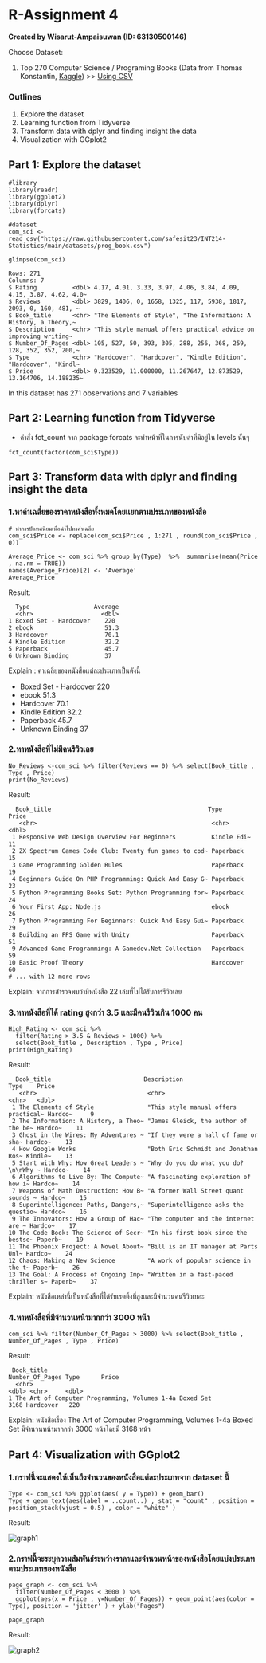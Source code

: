 # R-Assignment 4

**Created by Wisarut-Ampaisuwan (ID: 63130500146)**

Choose Dataset:
1. Top 270 Computer Science / Programing Books (Data from Thomas Konstantin, [Kaggle](https://www.kaggle.com/thomaskonstantin/top-270-rated-computer-science-programing-books)) >> [Using CSV](https://raw.githubusercontent.com/safesit23/INT214-Statistics/main/datasets/prog_book.csv)
### Outlines
1. Explore the dataset
2. Learning function from Tidyverse
3. Transform data with dplyr and finding insight the data
4. Visualization with GGplot2

## Part 1: Explore the dataset

```
#library
library(readr)
library(ggplot2)
library(dplyr)
library(forcats)

#dataset
com_sci <- read_csv("https://raw.githubusercontent.com/safesit23/INT214-Statistics/main/datasets/prog_book.csv")

```
```
glimpse(com_sci)

Rows: 271
Columns: 7
$ Rating          <dbl> 4.17, 4.01, 3.33, 3.97, 4.06, 3.84, 4.09, 4.15, 3.87, 4.62, 4.0~
$ Reviews         <dbl> 3829, 1406, 0, 1658, 1325, 117, 5938, 1817, 2093, 0, 160, 481, ~
$ Book_title      <chr> "The Elements of Style", "The Information: A History, a Theory,~
$ Description     <chr> "This style manual offers practical advice on improving writing~
$ Number_Of_Pages <dbl> 105, 527, 50, 393, 305, 288, 256, 368, 259, 128, 352, 352, 200,~
$ Type            <chr> "Hardcover", "Hardcover", "Kindle Edition", "Hardcover", "Kindl~
$ Price           <dbl> 9.323529, 11.000000, 11.267647, 12.873529, 13.164706, 14.188235~
```
In this dataset has 271 observations and 7 variables
## Part 2: Learning function from Tidyverse
- คำสั่ง fct_count จาก package forcats จะทำหน้าที่ในการนับค่าที่มีอยู่ใน levels นั้นๆ
```
fct_count(factor(com_sci$Type))
```
## Part 3: Transform data with dplyr and finding insight the data
### **1.หาค่าเฉลี่ยของราคาหนังสือทั้งหมดโดยเเยกตามประเภทของหนังสือ**
```
# ทำการปัดทศนิยมเพื่อนำไปหาค่าเฉลี่ย
com_sci$Price <- replace(com_sci$Price , 1:271 , round(com_sci$Price , 0))

Average_Price <- com_sci %>% group_by(Type)  %>%  summarise(mean(Price , na.rm = TRUE))
names(Average_Price)[2] <- 'Average'
Average_Price
```
Result:
```
  Type                  Average
  <chr>                   <dbl>
1 Boxed Set - Hardcover    220  
2 ebook                    51.3
3 Hardcover                70.1
4 Kindle Edition           32.2
5 Paperback                45.7
6 Unknown Binding          37
```
Explain : ค่าเฉลี่ยของหนังสือเเต่ละประเภทเป็นดังนี้
- Boxed Set - Hardcover    220  
- ebook                    51.3
- Hardcover                70.1
- Kindle Edition           32.2
- Paperback                45.7
- Unknown Binding          37


### **2.หาหนังสือที่ไม่มีคนรีวิวเลย**
```
No_Reviews <-com_sci %>% filter(Reviews == 0) %>% select(Book_title , Type , Price)
print(No_Reviews)
```
Result:
```
  Book_title                                            Type        Price
   <chr>                                                 <chr>       <dbl>
 1 Responsive Web Design Overview For Beginners          Kindle Edi~    11
 2 ZX Spectrum Games Code Club: Twenty fun games to cod~ Paperback      15
 3 Game Programming Golden Rules                         Paperback      19
 4 Beginners Guide On PHP Programming: Quick And Easy G~ Paperback      23
 5 Python Programming Books Set: Python Programming for~ Paperback      24
 6 Your First App: Node.js                               ebook          26
 7 Python Programming For Beginners: Quick And Easy Gui~ Paperback      29
 8 Building an FPS Game with Unity                       Paperback      51
 9 Advanced Game Programming: A Gamedev.Net Collection   Paperback      59
10 Basic Proof Theory                                    Hardcover      60
# ... with 12 more rows
```
Explain: จากการสำรวจพบว่ามีหนังสือ 22 เล่มที่ไม่ได้รับการรีวิวเลย


### **3.หาหนังสือที่ได้ rating สูงกว่า 3.5 เเละมีคนรีวิวเกิน 1000 คน**
```
High_Rating <- com_sci %>% 
  filter(Rating > 3.5 & Reviews > 1000) %>% 
  select(Book_title , Description , Type , Price)
print(High_Rating)
```

Result:
```
  Book_title                          Description                          Type    Price
   <chr>                               <chr>                                <chr>   <dbl>
 1 The Elements of Style               "This style manual offers practical~ Hardco~     9
 2 The Information: A History, a Theo~ "James Gleick, the author of the be~ Hardco~    11
 3 Ghost in the Wires: My Adventures ~ "If they were a hall of fame or sha~ Hardco~    13
 4 How Google Works                    "Both Eric Schmidt and Jonathan Ros~ Kindle~    13
 5 Start with Why: How Great Leaders ~ "Why do you do what you do?\n\nWhy ~ Hardco~    14
 6 Algorithms to Live By: The Compute~ "A fascinating exploration of how i~ Hardco~    14
 7 Weapons of Math Destruction: How B~ "A former Wall Street quant sounds ~ Hardco~    15
 8 Superintelligence: Paths, Dangers,~ "Superintelligence asks the questio~ Hardco~    16
 9 The Innovators: How a Group of Hac~ "The computer and the internet are ~ Hardco~    17
10 The Code Book: The Science of Secr~ "In his first book since the bestse~ Paperb~    19
11 The Phoenix Project: A Novel About~ "Bill is an IT manager at Parts Unl~ Hardco~    24
12 Chaos: Making a New Science         "A work of popular science in the t~ Paperb~    26
13 The Goal: A Process of Ongoing Imp~ "Written in a fast-paced thriller s~ Paperb~    37
```
Explain: หนังสือเหล่านี้เป็นหนังสือที่ได้รับเรตติ้งที่สูงเเละมีจำนวนคนรีวิวเยอะ

### **4.หาหนังสือที่มีจำนวนหน้ามากกว่า 3000 หน้า**
```
com_sci %>% filter(Number_Of_Pages > 3000) %>% select(Book_title , Number_Of_Pages , Type , Price)
```
Result:
```
 Book_title                                              Number_Of_Pages Type      Price
  <chr>                                                             <dbl> <chr>     <dbl>
1 The Art of Computer Programming, Volumes 1-4a Boxed Set            3168 Hardcover   220
```
Explain: หนังสือเรื่อง The Art of Computer Programming, Volumes 1-4a Boxed Set มีจำนวนหน้ามากกว่า 3000 หน้าโดยมี 3168 หน้า 


## Part 4: Visualization with GGplot2
### **1.กราฟนี้จะแสดงให้เห็นถึงจำนวนของหนังสือแต่ละประเภทจาก dataset นี้**
```
Type <- com_sci %>% ggplot(aes( y = Type)) + geom_bar() 
Type + geom_text(aes(label = ..count..) , stat = "count" , position =  position_stack(vjust = 0.5) , color = "white" ) 
```

Result:

![graph1](Type.png)

### **2.กราฟนี้จะระบุความสัมพันธ์ระหว่างราคาและจำนวนหน้าของหนังสือโดยแบ่งประเภทตามประเภทของหนังสือ**
```
page_graph <- com_sci %>% 
  filter(Number_Of_Pages < 3000 ) %>% 
  ggplot(aes(x = Price , y=Number_Of_Pages)) + geom_point(aes(color = Type), position = 'jitter' ) + ylab("Pages")

page_graph
```
Result:

![graph2](Rplot.png)


